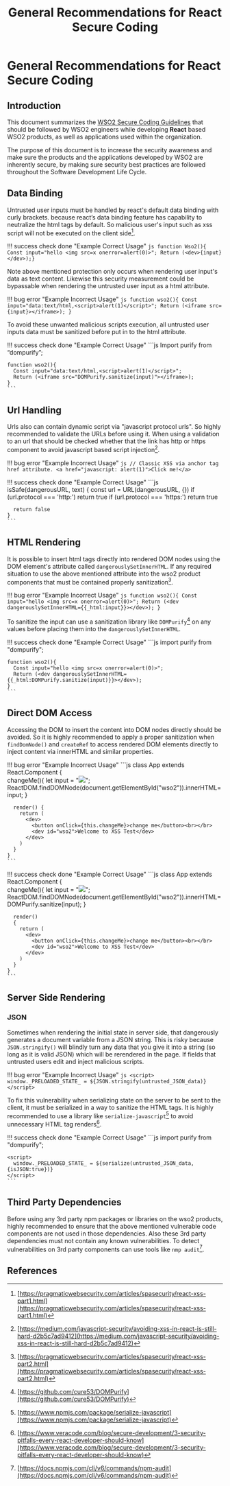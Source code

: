 ﻿---
title: General Recommendations for React Secure Coding
category: security-guidelines
published: January 26, 2021
---

# General Recommendations for React Secure Coding

## Introduction
This document summarizes the [WSO2 Secure Coding Guidelines]({{base_path}}/security-guidelines/secure-engineering-guidelines/secure-coding-guidlines/introduction/) that should be followed by WSO2 engineers while developing **React** based WSO2 products, as well as applications used within the organization. 

The purpose of this document is to increase the security awareness and make sure the products and the applications developed by WSO2 are inherently secure, by making sure security best practices are followed throughout the Software Development Life Cycle. 


## Data Binding
Untrusted user inputs must be handled by react's default data binding with curly brackets. because react’s data binding feature has capability to neutralize the html tags by default. So malicious user's input such as xss script will not be executed on the client side[^1].

!!! success check done "Example Correct Usage"
    ```js
    function Wso2(){
      Const input="hello <img src=x onerror=alert(0)>";
      Return (<dev>{input}</dev>);}
    ```

Note above mentioned protection only occurs when rendering user input's data as text content. Likewise this security measurement could be bypassable when rendering the untrusted user input as a html attribute.

!!! bug error "Example Incorrect Usage"
    ```js
    function wso2(){
      Const input="data:text/html,<script>alert(1)</script>";
      Return (<iframe src={input}></iframe>);
    }
    ```

To avoid these unwanted malicious scripts execution, all untrusted user inputs data must be sanitized before put in to the html attribute.

!!! success check done "Example Correct Usage"
    ```js
    Import purify from “dompurify”;

    function wso2(){
      Const input="data:text/html,<script>alert(1)</script>";
      Return (<iframe src="DOMPurify.sanitize(input)"></iframe>);
    }
    ```


## Url Handling
Urls also can contain dynamic script via "javascript protocol urls". So highly recommended to validate the URLs before using it. When using a validation to an url that should be checked whether that the link has http or https component to avoid javascript based script injection[^2].

!!! bug error "Example Incorrect Usage"
    ```js
    // Classic XSS via anchor tag href attribute.
    <a href="javascript: alert(1)">Click me!</a>
    ```

!!! success check done "Example Correct Usage"
    ```js
    isSafe(dangerousURL, text) {
      const url = URL(dangerousURL, {})
      if (url.protocol === 'http:') return true
      if (url.protocol === 'https:') return true    

      return false
    }
    ```


## HTML Rendering
It is possible to insert html tags directly into rendered DOM nodes using the DOM element's attribute called `dangerouslySetInnerHTML`. If any required situation to use the above mentioned attribute into the wso2 product components that must be contained properly sanitization[^3].

!!! bug error "Example Incorrect Usage"
    ```js
    function wso2(){
      Const input="hello <img src=x onerror=alert(0)>";
      Return (<dev dangerouslySetInnerHTML={{_html:input}}></dev>);
    }
    ```

To sanitize the input can use a sanitization library like `DOMPurify`[^4] on any values before placing them into the `dangerouslySetInnerHTML`.

!!! success check done "Example Correct Usage"
    ```js
    import purify from "dompurify";

    function wso2(){
      Const input="hello <img src=x onerror=alert(0)>";
      Return (<dev dangerouslySetInnerHTML={{_html:DOMPurify.sanitize(input)}}></dev>);
    }
    ```


## Direct DOM Access
Accessing the DOM to insert the content into DOM nodes directly should be avoided. So it is highly recommended to apply a proper sanitization when `findDomNode()` and `createRef` to access rendered DOM elements directly to inject content via innerHTML and similar properties.

!!! bug error "Example Incorrect Usage"
    ```js
    class App extends React.Component {   
      changeMe(){
        let input = "<img src=x onerror=alert(0)>";
        ReactDOM.findDOMNode(document.getElementById("wso2")).innerHTML= input;
      }

      render() {
        return (
          <dev>
            <button onClick={this.changeMe}>change me</button><br></br>
            <dev id="wso2">Welcome to XSS Test</dev>
          </dev>
        )
      }
    }
    ```

!!! success check done "Example Correct Usage"
    ```js
    class App extends React.Component {   
      changeMe(){
        let input = "<img src=x onerror=alert(0)>";  ReactDOM.findDOMNode(document.getElementById("wso2")).innerHTML=DOMPurify.sanitize(input);
      }

      render()
      {
        return (
          <dev>
            <button onClick={this.changeMe}>change me</button><br></br>
            <dev id="wso2">Welcome to XSS Test</dev>
          </dev>
        )
      }
    }
    ```


## Server Side Rendering

### JSON
Sometimes when rendering the initial state in server side, that dangerously generates a document variable from a JSON string. This is risky because `JSON.stringify()` will blindly turn any data that you give it into a string (so long as it is valid JSON) which will be rerendered in the page. If fields that untrusted users edit and inject malicious scripts.

!!! bug error "Example Incorrect Usage"
    ```js
    <script>
      window._PRELOADED_STATE_ = ${JSON.stringify(untrusted_JSON_data)}
    </script>
    ```

To fix this vulnerability when serializing state on the server to be sent to the client, it must be serialized in a way to sanitize the HTML tags. It is highly recommended to use a library like `serialize-javascript`[^5] to avoid unnecessary HTML tag renders[^6].

!!! success check done "Example Correct Usage"
    ```js
    import purify from "dompurify";

    <script>
      window._PRELOADED_STATE_ = ${serialize(untrusted_JSON_data,{isJSON:true})}
    </script>
    ```


## Third Party Dependencies
Before using any 3rd party npm packages or libraries on the wso2 products, highly recommended to ensure that the above mentioned vulnerable code components are not used in those dependencies. Also these 3rd party dependencies must not contain any known vulnerabilities. To detect vulnerabilities on 3rd party components can use tools like `nmp audit`[^7].


## References
[^1]: [https://pragmaticwebsecurity.com/articles/spasecurity/react-xss-part1.html](https://pragmaticwebsecurity.com/articles/spasecurity/react-xss-part1.html)
[^2]: [https://medium.com/javascript-security/avoiding-xss-in-react-is-still-hard-d2b5c7ad9412](https://medium.com/javascript-security/avoiding-xss-in-react-is-still-hard-d2b5c7ad9412)
[^3]: [https://pragmaticwebsecurity.com/articles/spasecurity/react-xss-part2.html](https://pragmaticwebsecurity.com/articles/spasecurity/react-xss-part2.html)
[^4]: [https://github.com/cure53/DOMPurify](https://github.com/cure53/DOMPurify)
[^5]: [https://www.npmjs.com/package/serialize-javascript](https://www.npmjs.com/package/serialize-javascript)
[^6]: [https://www.veracode.com/blog/secure-development/3-security-pitfalls-every-react-developer-should-know](https://www.veracode.com/blog/secure-development/3-security-pitfalls-every-react-developer-should-know)
[^7]: [https://docs.npmjs.com/cli/v6/commands/npm-audit](https://docs.npmjs.com/cli/v6/commands/npm-audit)
